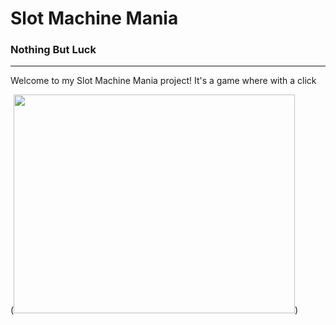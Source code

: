 # Slot Machine Mania
### Nothing But Luck

---

Welcome to my Slot Machine Mania project! It's a game where with a click 

(<img src="assets/Porche2019/jpeg" width="450" height="350">)


